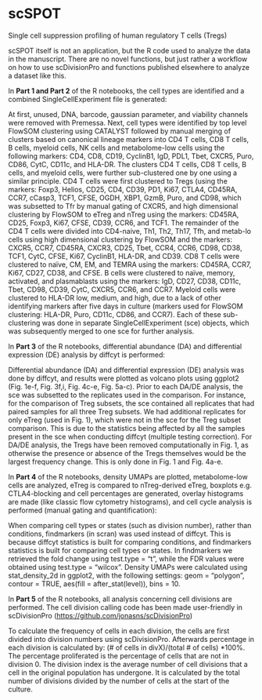 # scSPOT
Single cell suppression profiling of human regulatory T cells (Tregs)

scSPOT itself is not an application, but the R code used to analyze the data in the manuscript. There are no novel functions, but just rather a workflow on how to use scDivisionPro and functions published elsewhere to analyze a dataset like this.   

In **Part 1 and Part 2** of the R notebooks, the cell types are identified and a combined SingleCellExperiment file is generated:   

At first, unused, DNA, barcode, gaussian parameter, and viability channels were removed with Premessa. Next, cell types were identified by top level FlowSOM clustering using CATALYST followed by manual merging of clusters based on canonical lineage markers into CD4 T cells, CD8 T cells, B cells, myeloid cells, NK cells and metabolome-low cells using the following markers: CD4, CD8, CD19, CyclinB1, IgD, PDL1, Tbet, CXCR5, Puro, CD86, CytC, CD11c, and HLA-DR. The clusters CD4 T cells, CD8 T cells, B cells, and myeloid cells, were further sub-clustered one by one using a similar principle. CD4 T cells were first clustered to Tregs (using the markers: Foxp3, Helios, CD25, CD4, CD39, PD1, Ki67, CTLA4, CD45RA, CCR7, cCasp3, TCF1, CFSE, OGDH, XBP1, GzmB, Puro, and CD98, which was subsetted to Tfr by manual gating of CXCR5, and high dimensional clustering by FlowSOM to eTreg and nTreg using the markers: CD45RA, CD25, Foxp3, Ki67, CFSE, CD39, CCR6, and TCF1. The remainder of the CD4 T cells were divided into CD4-naive, Th1, Th2, Th17, Tfh, and metab-lo cells using high dimensional clustering by FlowSOM and the markers: CXCR5, CCR7, CD45RA, CXCR3, CD25, Tbet, CCR4, CCR6, CD98, CD38, TCF1, CytC, CFSE, Ki67, CyclinB1, HLA-DR, and CD39. CD8 T cells were clustered to naïve, CM, EM, and TEMRA using the markers: CD45RA, CCR7, Ki67, CD27, CD38, and CFSE. B cells were clustered to naïve, memory, activated, and plasmablasts using the markers: IgD, CD27, CD38, CD11c, Tbet, CD98, CD39, CytC, CXCR5, CCR6, and CCR7. Myeloid cells were clustered to HLA-DR low, medium, and high, due to a lack of other identifying markers after five days in culture (markers used for FlowSOM clustering: HLA-DR, Puro, CD11c, CD86, and CCR7). Each of these sub-clustering was done in separate SingleCellExperiment (sce) objects, which was subsequently merged to one sce for further analysis.   

In **Part 3** of the R notebooks, differential abundance (DA) and differential expression (DE) analysis by diffcyt is performed:  

Differential abundance (DA) and differential expression (DE) analysis was done by diffcyt, and results were plotted as volcano plots using ggplot2 (Fig. 1e-f, Fig. 3f,i, Fig. 4c-e, Fig. 5a-c). Prior to each DA/DE analysis, the sce was subsetted to the replicates used in the comparison. For instance, for the comparison of Treg subsets, the sce contained all replicates that had paired samples for all three Treg subsets. We had additional replicates for only eTreg (used in Fig. 1), which were not in the sce for the Treg subset comparison. This is due to the statistics being affected by all the samples present in the sce when conducting diffcyt (multiple testing correction). For DA/DE analysis, the Tregs have been removed computationally in Fig. 1, as otherwise the presence or absence of the Tregs themselves would be the largest frequency change. This is only done in Fig. 1 and Fig. 4a-e.   

In **Part 4** of the R notebooks, density UMAPs are plotted, metabolome-low cells are analyzed, eTreg is compared to nTreg-derived eTreg, boxplots e.g. CTLA4-blocking and cell percentages are generated, overlay histograms are made (like classic flow cytometry histograms), and cell cycle analysis is performed (manual gating and quantification):  

When comparing cell types or states (such as division number), rather than conditions, findmarkers (in scran) was used instead of diffcyt. This is because diffcyt statistics is built for comparing conditions, and findmarkers statistics is built for comparing cell types or states. In findmarkers we retrieved the fold change using test.type = “t”, while the FDR values were obtained using test.type = “wilcox”. Density UMAPs were calculated using stat_density_2d in ggplot2, with the following settings: geom = “polygon”, contour = TRUE, aes(fill = after_stat(level)), bins = 10.  

In **Part 5** of the R notebooks, all analysis concerning cell divisions are performed. The cell division calling code has been made user-friendly in scDivisionPro (https://github.com/jonasns/scDivisionPro)  

To calculate the frequency of cells in each division, the cells are first divided into division numbers using scDivisionPro. Afterwards percentage in each division is calculated by: (# of cells in divX)/(total # of cells) *100%. The percentage proliferated is the percentage of cells that are not in division 0. The division index is the average number of cell divisions that a cell in the original population has undergone. It is calculated by the total number of divisions divided by the number of cells at the start of the culture.
